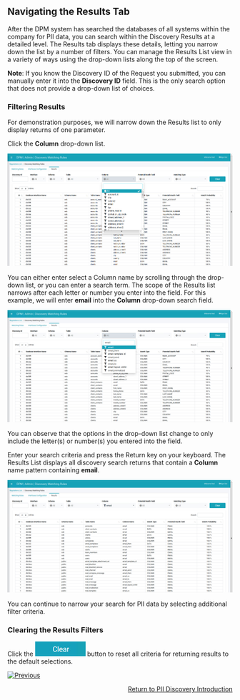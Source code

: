 ## Navigating the Results Tab

After the DPM system has searched the databases of all systems within the company for PII data, you can search within the Discovery Results at a detailed level. The Results tab displays these details, letting you narrow down the list by a number of filters. You can manage the Results List view in a variety of ways using the drop-down lists along the top of the screen. 

**Note**: If you know the Discovery ID of the Request you submitted, you can manually enter it into the **Discovery ID** field. This is the only search option that does not provide a drop-down list of choices.

### Filtering Results

For demonstration purposes, we will narrow down the Results list to only display returns of one parameter. 

Click the **Column** drop-down list.

![image](/articles/DPM/images/Figure_91_Discovery_Results_Filter.jpg)

You can either enter select a Column name by scrolling through the drop-down list, or you can enter a search term. The scope of the Results list narrows after each letter or number you enter into the field. For this example, we will enter **email** into the **Column** drop-down search field.

![image](/articles/DPM/images/Figure_92_Discovery_Results_EnterFilter.jpg)

You can observe that the options in the drop-down list change to only include the letter(s) or number(s) you entered into the field. 

Enter your search criteria and press the Return key on your keyboard. The Results List displays all discovery search returns that contain a **Column** name pattern containing **email**.

![image](/articles/DPM/images/Figure_93_Discovery_Results_Filtered.jpg)

You can continue to narrow your search for PII data by selecting additional filter criteria. 

### Clearing the Results Filters

Click the ![image](/articles/DPM/images/ICON_Clear.jpg) button to reset all criteria for returning results to the default selections.



[![Previous](/articles/DPM/images/Previous.png)](/articles/DPM/02_Admin_Module/15_8_Discovery_Results_Tab_Overview.md)[<p align="right"> Return to PII Discovery Introduction</p>](/articles/DPM/02_Admin_Module/15_1_Discovery_Introduction.md)

